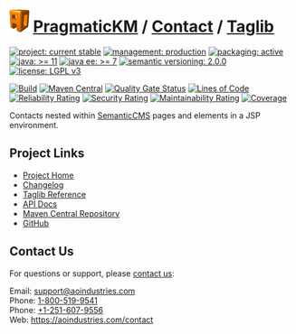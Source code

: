 # [<img src="ao-logo.png" alt="AO Logo" width="35" height="40">](https://github.com/ao-apps) [PragmaticKM](https://github.com/ao-apps/pragmatickm) / [Contact](https://github.com/ao-apps/pragmatickm-contact) / [Taglib](https://github.com/ao-apps/pragmatickm-contact-taglib)

[![project: current stable](https://pragmatickm.com/ao-badges/project-current-stable.svg)](https://aoindustries.com/life-cycle#project-current-stable)
[![management: production](https://pragmatickm.com/ao-badges/management-production.svg)](https://aoindustries.com/life-cycle#management-production)
[![packaging: active](https://pragmatickm.com/ao-badges/packaging-active.svg)](https://aoindustries.com/life-cycle#packaging-active)  
[![java: &gt;= 11](https://pragmatickm.com/ao-badges/java-11.svg)](https://docs.oracle.com/en/java/javase/11/)
[![java ee: &gt;= 7](https://pragmatickm.com/ao-badges/javaee-7.svg)](https://docs.oracle.com/javaee/7/)
[![semantic versioning: 2.0.0](https://pragmatickm.com/ao-badges/semver-2.0.0.svg)](https://semver.org/spec/v2.0.0.html)
[![license: LGPL v3](https://pragmatickm.com/ao-badges/license-lgpl-3.0.svg)](https://www.gnu.org/licenses/lgpl-3.0)

[![Build](https://github.com/ao-apps/pragmatickm-contact-taglib/workflows/Build/badge.svg?branch=1.x)](https://github.com/ao-apps/pragmatickm-contact-taglib/actions?query=workflow%3ABuild)
[![Maven Central](https://maven-badges.herokuapp.com/maven-central/com.pragmatickm/pragmatickm-contact-taglib/badge.svg)](https://maven-badges.herokuapp.com/maven-central/com.pragmatickm/pragmatickm-contact-taglib)
[![Quality Gate Status](https://sonarcloud.io/api/project_badges/measure?branch=1.x&project=com.pragmatickm%3Apragmatickm-contact-taglib&metric=alert_status)](https://sonarcloud.io/dashboard?branch=1.x&id=com.pragmatickm%3Apragmatickm-contact-taglib)
[![Lines of Code](https://sonarcloud.io/api/project_badges/measure?branch=1.x&project=com.pragmatickm%3Apragmatickm-contact-taglib&metric=ncloc)](https://sonarcloud.io/component_measures?branch=1.x&id=com.pragmatickm%3Apragmatickm-contact-taglib&metric=ncloc)  
[![Reliability Rating](https://sonarcloud.io/api/project_badges/measure?branch=1.x&project=com.pragmatickm%3Apragmatickm-contact-taglib&metric=reliability_rating)](https://sonarcloud.io/component_measures?branch=1.x&id=com.pragmatickm%3Apragmatickm-contact-taglib&metric=Reliability)
[![Security Rating](https://sonarcloud.io/api/project_badges/measure?branch=1.x&project=com.pragmatickm%3Apragmatickm-contact-taglib&metric=security_rating)](https://sonarcloud.io/component_measures?branch=1.x&id=com.pragmatickm%3Apragmatickm-contact-taglib&metric=Security)
[![Maintainability Rating](https://sonarcloud.io/api/project_badges/measure?branch=1.x&project=com.pragmatickm%3Apragmatickm-contact-taglib&metric=sqale_rating)](https://sonarcloud.io/component_measures?branch=1.x&id=com.pragmatickm%3Apragmatickm-contact-taglib&metric=Maintainability)
[![Coverage](https://sonarcloud.io/api/project_badges/measure?branch=1.x&project=com.pragmatickm%3Apragmatickm-contact-taglib&metric=coverage)](https://sonarcloud.io/component_measures?branch=1.x&id=com.pragmatickm%3Apragmatickm-contact-taglib&metric=Coverage)

Contacts nested within [SemanticCMS](https://github.com/ao-apps/semanticcms) pages and elements in a JSP environment.

## Project Links
* [Project Home](https://pragmatickm.com/contact/taglib/)
* [Changelog](https://pragmatickm.com/contact/taglib/changelog)
* [Taglib Reference](https://pragmatickm.com/contact/taglib/pragmatickm-contact.tld/)
* [API Docs](https://pragmatickm.com/contact/taglib/apidocs/)
* [Maven Central Repository](https://central.sonatype.com/artifact/com.pragmatickm/pragmatickm-contact-taglib)
* [GitHub](https://github.com/ao-apps/pragmatickm-contact-taglib)

## Contact Us
For questions or support, please [contact us](https://aoindustries.com/contact):

Email: [support@aoindustries.com](mailto:support@aoindustries.com)  
Phone: [1-800-519-9541](tel:1-800-519-9541)  
Phone: [+1-251-607-9556](tel:+1-251-607-9556)  
Web: https://aoindustries.com/contact
